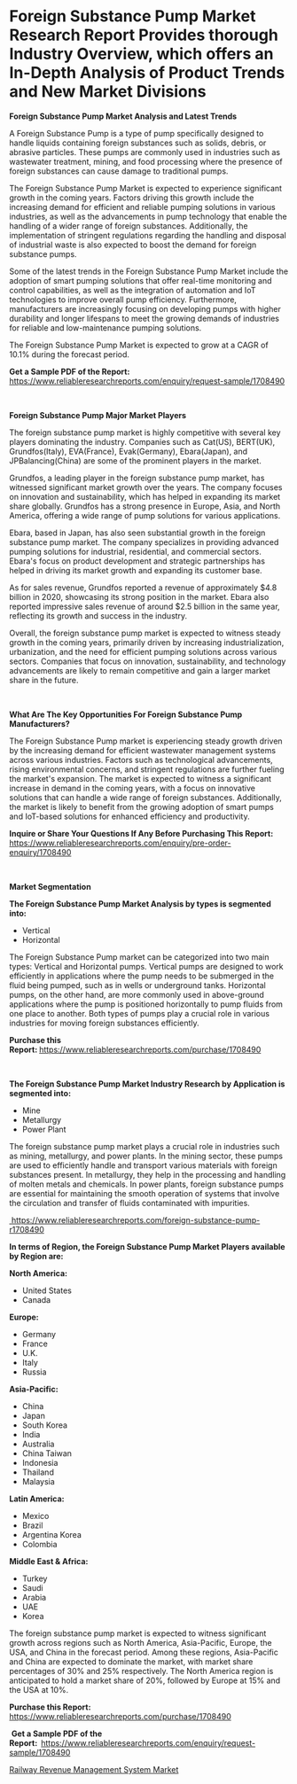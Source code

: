 <p><h1>Foreign Substance Pump Market Research Report Provides thorough Industry Overview, which offers an In-Depth Analysis of Product Trends and New Market Divisions</h1></p><p><strong>Foreign Substance Pump Market Analysis and Latest Trends</strong></p>
<p><p>A Foreign Substance Pump is a type of pump specifically designed to handle liquids containing foreign substances such as solids, debris, or abrasive particles. These pumps are commonly used in industries such as wastewater treatment, mining, and food processing where the presence of foreign substances can cause damage to traditional pumps.</p><p>The Foreign Substance Pump Market is expected to experience significant growth in the coming years. Factors driving this growth include the increasing demand for efficient and reliable pumping solutions in various industries, as well as the advancements in pump technology that enable the handling of a wider range of foreign substances. Additionally, the implementation of stringent regulations regarding the handling and disposal of industrial waste is also expected to boost the demand for foreign substance pumps.</p><p>Some of the latest trends in the Foreign Substance Pump Market include the adoption of smart pumping solutions that offer real-time monitoring and control capabilities, as well as the integration of automation and IoT technologies to improve overall pump efficiency. Furthermore, manufacturers are increasingly focusing on developing pumps with higher durability and longer lifespans to meet the growing demands of industries for reliable and low-maintenance pumping solutions.</p><p>The Foreign Substance Pump Market is expected to grow at a CAGR of 10.1% during the forecast period.</p></p>
<p><strong>Get a Sample PDF of the Report:&nbsp;</strong> <a href="https://www.reliableresearchreports.com/enquiry/request-sample/1708490">https://www.reliableresearchreports.com/enquiry/request-sample/1708490</a></p>
<p>&nbsp;</p>
<p><strong>Foreign Substance Pump Major Market Players</strong></p>
<p><p>The foreign substance pump market is highly competitive with several key players dominating the industry. Companies such as Cat(US), BERT(UK), Grundfos(Italy), EVA(France), Evak(Germany), Ebara(Japan), and JPBalancing(China) are some of the prominent players in the market.</p><p>Grundfos, a leading player in the foreign substance pump market, has witnessed significant market growth over the years. The company focuses on innovation and sustainability, which has helped in expanding its market share globally. Grundfos has a strong presence in Europe, Asia, and North America, offering a wide range of pump solutions for various applications.</p><p>Ebara, based in Japan, has also seen substantial growth in the foreign substance pump market. The company specializes in providing advanced pumping solutions for industrial, residential, and commercial sectors. Ebara's focus on product development and strategic partnerships has helped in driving its market growth and expanding its customer base.</p><p>As for sales revenue, Grundfos reported a revenue of approximately $4.8 billion in 2020, showcasing its strong position in the market. Ebara also reported impressive sales revenue of around $2.5 billion in the same year, reflecting its growth and success in the industry.</p><p>Overall, the foreign substance pump market is expected to witness steady growth in the coming years, primarily driven by increasing industrialization, urbanization, and the need for efficient pumping solutions across various sectors. Companies that focus on innovation, sustainability, and technology advancements are likely to remain competitive and gain a larger market share in the future.</p></p>
<p>&nbsp;</p>
<p><strong>What Are The Key Opportunities For Foreign Substance Pump Manufacturers?</strong></p>
<p><p>The Foreign Substance Pump market is experiencing steady growth driven by the increasing demand for efficient wastewater management systems across various industries. Factors such as technological advancements, rising environmental concerns, and stringent regulations are further fueling the market's expansion. The market is expected to witness a significant increase in demand in the coming years, with a focus on innovative solutions that can handle a wide range of foreign substances. Additionally, the market is likely to benefit from the growing adoption of smart pumps and IoT-based solutions for enhanced efficiency and productivity.</p></p>
<p><strong>Inquire or Share Your Questions If Any Before Purchasing This Report:</strong> <a href="https://www.reliableresearchreports.com/enquiry/pre-order-enquiry/1708490">https://www.reliableresearchreports.com/enquiry/pre-order-enquiry/1708490</a></p>
<p>&nbsp;</p>
<p><strong>Market Segmentation</strong></p>
<p><strong>The Foreign Substance Pump Market Analysis by types is segmented into:</strong></p>
<p><ul><li>Vertical</li><li>Horizontal</li></ul></p>
<p><p>The Foreign Substance Pump market can be categorized into two main types: Vertical and Horizontal pumps. Vertical pumps are designed to work efficiently in applications where the pump needs to be submerged in the fluid being pumped, such as in wells or underground tanks. Horizontal pumps, on the other hand, are more commonly used in above-ground applications where the pump is positioned horizontally to pump fluids from one place to another. Both types of pumps play a crucial role in various industries for moving foreign substances efficiently.</p></p>
<p><strong>Purchase this Report:&nbsp;</strong><a href="https://www.reliableresearchreports.com/purchase/1708490">https://www.reliableresearchreports.com/purchase/1708490</a></p>
<p>&nbsp;</p>
<p><strong>The Foreign Substance Pump Market Industry Research by Application is segmented into:</strong></p>
<p><ul><li>Mine</li><li>Metallurgy</li><li>Power Plant</li></ul></p>
<p><p>The foreign substance pump market plays a crucial role in industries such as mining, metallurgy, and power plants. In the mining sector, these pumps are used to efficiently handle and transport various materials with foreign substances present. In metallurgy, they help in the processing and handling of molten metals and chemicals. In power plants, foreign substance pumps are essential for maintaining the smooth operation of systems that involve the circulation and transfer of fluids contaminated with impurities.</p></p>
<p><a href="https://www.reliableresearchreports.com/foreign-substance-pump-r1708490">&nbsp;https://www.reliableresearchreports.com/foreign-substance-pump-r1708490</a></p>
<p><strong>In terms of Region, the Foreign Substance Pump Market Players available by Region are:</strong></p>
<p>
    <p> <strong> North America: </strong>
        <ul>
            <li>United States</li>
            <li>Canada</li>
        </ul>
        </p> 
    <p> <strong> Europe: </strong>
        <ul>
            <li>Germany</li>
            <li>France</li>
            <li>U.K.</li>
            <li>Italy</li>
            <li>Russia</li>
        </ul>
        </p> 
    <p> <strong> Asia-Pacific: </strong>
        <ul>
            <li>China</li>
            <li>Japan</li>
            <li>South Korea</li>
            <li>India</li>
            <li>Australia</li>
            <li>China Taiwan</li>
            <li>Indonesia</li>
            <li>Thailand</li>
            <li>Malaysia</li>
        </ul>
        </p> 
    <p> <strong> Latin America: </strong>
        <ul>
            <li>Mexico</li>
            <li>Brazil</li>
            <li>Argentina Korea</li>
            <li>Colombia</li>
        </ul>
        </p> 
    <p> <strong> Middle East & Africa: </strong>
        <ul>
            <li>Turkey</li>
            <li>Saudi</li>
            <li>Arabia</li>
            <li>UAE</li>
            <li>Korea</li>
        </ul>
    </p>
    </p>
<p><p>The foreign substance pump market is expected to witness significant growth across regions such as North America, Asia-Pacific, Europe, the USA, and China in the forecast period. Among these regions, Asia-Pacific and China are expected to dominate the market, with market share percentages of 30% and 25% respectively. The North America region is anticipated to hold a market share of 20%, followed by Europe at 15% and the USA at 10%.</p></p>
<p><strong>Purchase this Report: </strong><a href="https://www.reliableresearchreports.com/purchase/1708490">https://www.reliableresearchreports.com/purchase/1708490</a></p>
<p>&nbsp;<strong>Get a Sample PDF of the Report:&nbsp;&nbsp;</strong><a href="https://www.reliableresearchreports.com/enquiry/request-sample/1708490">https://www.reliableresearchreports.com/enquiry/request-sample/1708490</a></p>
<p><strong></strong></p>
<p><p><a href="https://github.com/brendafegmorris532/Market-Research-Report-List-1/blob/main/railway-revenue-management-system-market.md">Railway Revenue Management System Market</a></p></p>